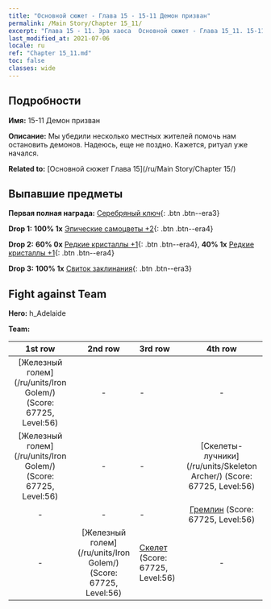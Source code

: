 ```yaml
---
title: "Основной сюжет - Глава 15 - 15-11 Демон призван"
permalink: /Main Story/Chapter 15_11/
excerpt: "Глава 15 - 11. Эра хаоса  Основной сюжет - Глава 15_11. 15-11 Демон призван"
last_modified_at: 2021-07-06
locale: ru
ref: "Chapter 15_11.md"
toc: false
classes: wide
---
```


## Подробности

 **Имя:** 15-11 Демон призван

 **Описание:** Мы убедили несколько местных жителей помочь нам остановить демонов. Надеюсь, еще не поздно. Кажется, ритуал уже начался.

 **Related to:** [Основной сюжет Глава 15](/ru/Main Story/Chapter 15/)

## Выпавшие предметы

 **Первая полная награда:** [Серебряный ключ](/ItemsRU/con_693/){: .btn .btn--era3}

 **Drop 1:** **100% 1x** [Эпические самоцветы +2](/ItemsRU/mat_51/){: .btn .btn--era4}

 **Drop 2:** **60% 0x** [Редкие кристаллы +1](/ItemsRU/mat_45/){: .btn .btn--era4}, **40% 1x** [Редкие кристаллы +1](/ItemsRU/mat_45/){: .btn .btn--era4}

 **Drop 3:** **100% 1x** [Свиток заклинания](/ItemsRU/con_694/){: .btn .btn--era3}


## Fight against Team
 **Hero:** h_Adelaide

 **Team:**


  | 1st row | 2nd row | 3rd row | 4th row |
  |:----:|:----:|:----|:----:|
  | [Железный голем](/ru/units/Iron Golem/) (Score: 67725, Level:56)  | - | - | - |
  | [Железный голем](/ru/units/Iron Golem/) (Score: 67725, Level:56)  | - | - | [Скелеты-лучники](/ru/units/Skeleton Archer/) (Score: 67725, Level:56)  |
  | - | - | - | [Гремлин](/ru/units/Gremlin/) (Score: 67725, Level:56)  |
  | - | [Железный голем](/ru/units/Iron Golem/) (Score: 67725, Level:56)  | [Скелет](/ru/units/Skeleton/) (Score: 67725, Level:56)  | - |


